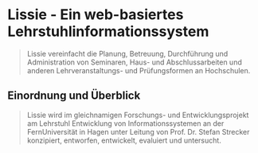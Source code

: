 # Lissie - Ein web-basiertes Lehrstuhlinformationssystem 

> Lissie vereinfacht die Planung, Betreuung, Durchführung und Administration von Seminaren, Haus- und Abschlussarbeiten und anderen Lehrveranstaltungs- und Prüfungsformen an Hochschulen.

## Einordnung und Überblick 

> Lissie wird im gleichnamigen Forschungs- und Entwicklungsprojekt am Lehrstuhl Entwicklung von Informationssystemen an der FernUniversität in Hagen unter Leitung von Prof. Dr. Stefan Strecker konzipiert, entworfen, entwickelt, evaluiert und untersucht.
